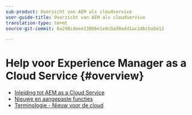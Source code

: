 ```yaml
---
sub-product: Overzicht van AEM als cloudservice
user-guide-title: Overzicht van AEM als cloudservice
translation-type: tm+mt
source-git-commit: 8a298cdeee23806e1e8cba90add1ac1dbcbabe12

---
```



# Help voor Experience Manager as a Cloud Service {#overview}

+ [Inleiding tot AEM as a Cloud Service](introduction.md)
+ [Nieuwe en aangepaste functies](what-is-new-and-different.md)
+ [Terminologie - Nieuw voor de cloud](terminology.md)
